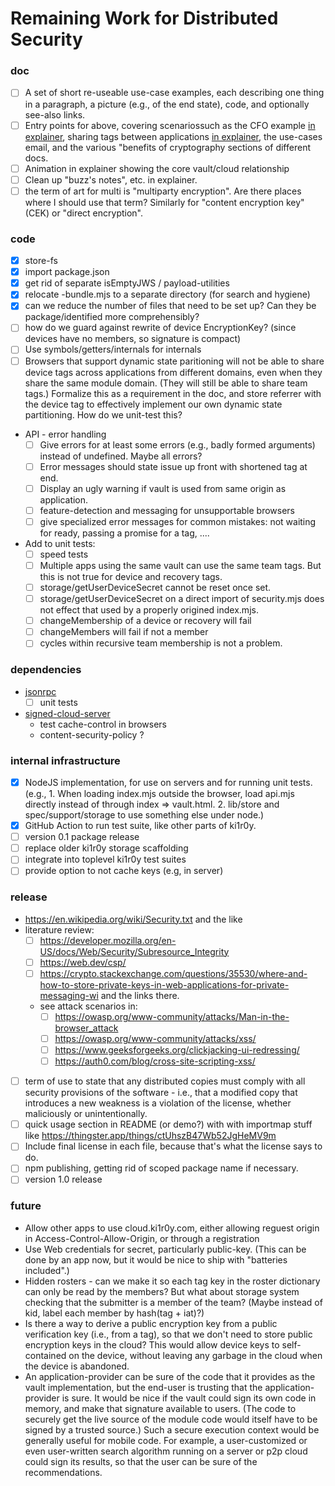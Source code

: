 # Remaining Work for Distributed Security


### doc
- [ ] A set of short re-useable use-case examples, each describing one thing in a paragraph, a picture (e.g., of the end state), code, and optionally see-also links.
- [ ] Entry points for above, covering scenariossuch as the CFO example [in explainer](https://docs.google.com/document/d/1sN_6kgt__jSAJ4yy0pD6h7tuWQs8IZ6JCBXSllRt2g8/edit#heading=h.wbt6h9enb7ob), sharing tags between applications [in explainer](https://docs.google.com/document/d/1sN_6kgt__jSAJ4yy0pD6h7tuWQs8IZ6JCBXSllRt2g8/edit#heading=h.ei8eg8lhkadz), the use-cases email, and the various "benefits of cryptography sections of different docs.
- [ ] Animation in explainer showing the core vault/cloud relationship
- [ ] Clean up "buzz's notes", etc. in explainer.
- [ ] the term of art for multi is "multiparty encryption". Are there places where I should use that term? Similarly for "content encryption key" (CEK) or "direct encryption".

### code
- [x] store-fs
- [x] import package.json
- [x] get rid of separate isEmptyJWS / payload-utilities
- [x] relocate -bundle.mjs to a separate directory (for search and hygiene)
- [x] can we reduce the number of files that need to be set up? Can they be package/identified more comprehensibly?
- [ ] 	how do we guard against rewrite of device EncryptionKey? (since devices have no members, so signature is compact)
- [ ] Use symbols/getters/internals for internals
- [ ] Browsers that support dynamic state paritioning will not be able to share device tags across applications from different domains, even when they share the same module domain. (They will still be able to share team tags.) Formalize this as a requirement in the doc, and store referrer with the device tag to effectively implement our own dynamic state partitioning. How do we unit-test this?  
- API - error handling
  - [ ] Give errors for at least some errors (e.g., badly formed arguments) instead of undefined. Maybe all errors?
  - [ ] Error messages should state issue up front with shortened tag at end.
  - [ ] Display an ugly warning if vault is used from same origin as application.
  - [ ] feature-detection and messaging for unsupportable browsers
  - [ ] give specialized error messages for common mistakes: not waiting for ready, passing a promise for a tag, ....
- Add to unit tests:
  - [ ] speed tests
  - [ ] Multiple apps using the same vault can use the same team tags. But this is not true for device and recovery tags.
  - [ ] storage/getUserDeviceSecret cannot be reset once set.
  - [ ] storage/getUserDeviceSecret on a direct import of security.mjs does not effect that used by a properly origined index.mjs.
  - [ ] changeMembership of a device or recovery will fail
  - [ ] changeMembers will fail if not a member
  - [ ] cycles within recursive team membership is not a problem.

### dependencies
- [jsonrpc](https://github.com/kilroy-code/jsonrpc)
  - [ ] unit tests
- [signed-cloud-server](https://github.com/kilroy-code/signed-cloud-server)
  - test cache-control in browsers
  - content-security-policy ?
  
### internal infrastructure
- [x] NodeJS implementation, for use on servers and for running unit tests. (e.g., 1. When loading index.mjs outside the browser, load api.mjs directly instead of through index => vault.html. 2. lib/store and spec/support/storage to use something else under node.)
- [x] GitHub Action to run test suite, like other parts of ki1r0y. 
- [ ] version 0.1 package release
- [ ] replace older ki1r0y storage scaffolding
- [ ] integrate into toplevel ki1r0y test suites
- [ ] provide option to not cache keys (e.g, in server)

### release
- https://en.wikipedia.org/wiki/Security.txt and the like
- literature review:
  - [ ] https://developer.mozilla.org/en-US/docs/Web/Security/Subresource_Integrity
  - [ ] https://web.dev/csp/
  - [ ] https://crypto.stackexchange.com/questions/35530/where-and-how-to-store-private-keys-in-web-applications-for-private-messaging-wi and the links there.
  - see attack scenarios in:
    - [ ] https://owasp.org/www-community/attacks/Man-in-the-browser_attack
    - [ ] https://owasp.org/www-community/attacks/xss/
    - [ ] https://www.geeksforgeeks.org/clickjacking-ui-redressing/
    - [ ] https://auth0.com/blog/cross-site-scripting-xss/
- [ ] term of use to state that any distributed copies must comply with all security provisions of the software - i.e., that a modified copy that introduces a new weakness is a violation of the license, whether maliciously or unintentionally.
- [ ] quick usage section in README (or demo?) with with importmap stuff like https://thingster.app/things/ctUhszB47Wb52JgHeMV9m
- [ ] Include final license in each file, because that's what the license says to do.
- [ ] npm publishing, getting rid of scoped package name if necessary.
- [ ] version 1.0 release

### future
- Allow other apps to use cloud.ki1r0y.com, either allowing reguest origin in Access-Control-Allow-Origin, or through a registration
- Use Web credentials for secret, particularly public-key. (This can be done by an app now, but it would be nice to ship with "batteries included".)
- Hidden rosters - can we make it so each tag key in the roster dictionary can only be read by the members? But what about storage system checking that the submitter is a member of the team? (Maybe instead of kid, label each member by hash(tag + iat)?)
- Is there a way to derive a public encryption key from a public verification key (i.e., from a tag), so that we don't need to store public encryption keys in the cloud? This would allow device keys to self-contained on the device, without leaving any garbage in the cloud when the device is abandoned.
- An application-provider can be sure of the code that it provides as the vault implementation, but the end-user is trusting that the application-provider is sure. It would be nice if the vault could sign its own code in memory, and make that signature available to users. (The code to securely get the live source of the module code would itself have to be signed by a trusted source.)  Such a secure execution context would be generally useful for mobile code. For example, a user-customized or even user-written search algorithm running on a server or p2p cloud could sign its results, so that the user can be sure of the recommendations.